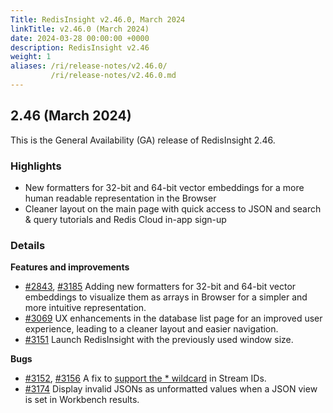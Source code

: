 ```yaml
---
Title: RedisInsight v2.46.0, March 2024
linkTitle: v2.46.0 (March 2024)
date: 2024-03-28 00:00:00 +0000
description: RedisInsight v2.46
weight: 1
aliases: /ri/release-notes/v2.46.0/
         /ri/release-notes/v2.46.0.md
---
```

## 2.46 (March 2024)
This is the General Availability (GA) release of RedisInsight 2.46.

### Highlights
- New formatters for 32-bit and 64-bit vector embeddings for a more human readable representation in the Browser
- Cleaner layout on the main page with quick access to JSON and search & query tutorials and Redis Cloud in-app sign-up


### Details

**Features and improvements**
- [#2843](https://github.com/RedisInsight/RedisInsight/pull/2843), [#3185](https://github.com/RedisInsight/RedisInsight/pull/3185) Adding new formatters for 32-bit and 64-bit vector embeddings to visualize them as arrays in Browser for a simpler and more intuitive representation.
- [#3069](https://github.com/RedisInsight/RedisInsight/pull/3069) UX enhancements in the database list page for an improved user experience, leading to a cleaner layout and easier navigation.
- [#3151](https://github.com/RedisInsight/RedisInsight/pull/3151) Launch RedisInsight with the previously used window size.

**Bugs**
- [#3152](https://github.com/RedisInsight/RedisInsight/pull/3152), [#3156](https://github.com/RedisInsight/RedisInsight/pull/3156) A fix to [support the * wildcard](https://github.com/RedisInsight/RedisInsight/issues/3146) in Stream IDs.
- [#3174](https://github.com/RedisInsight/RedisInsight/pull/3174) Display invalid JSONs as unformatted values when a JSON view is set in Workbench results.
